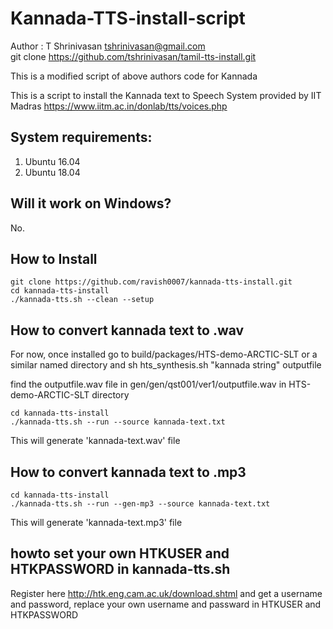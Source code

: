 # Kannada-TTS-install-script

Author : T Shrinivasan <email>tshrinivasan@gmail.com</email> <br>
git clone https://github.com/tshrinivasan/tamil-tts-install.git 

This is a modified script of above authors code for Kannada


This is a script to install the Kannada text to Speech System provided by IIT Madras 
https://www.iitm.ac.in/donlab/tts/voices.php

## System requirements:
1. Ubuntu 16.04
2. Ubuntu 18.04

## Will it work on Windows?
No. 

## How to Install
```
git clone https://github.com/ravish0007/kannada-tts-install.git
cd kannada-tts-install
./kannada-tts.sh --clean --setup

```

## How to convert kannada text to .wav

For  now, once installed go to build/packages/HTS-demo-ARCTIC-SLT or a similar named directory and
sh hts_synthesis.sh "kannada string" outputfile

find the outputfile.wav file in gen/gen/qst001/ver1/outputfile.wav in HTS-demo-ARCTIC-SLT directory


```
cd kannada-tts-install
./kannada-tts.sh --run --source kannada-text.txt
```
This will generate 'kannada-text.wav' file

## How to convert kannada text to .mp3
```
cd kannada-tts-install
./kannada-tts.sh --run --gen-mp3 --source kannada-text.txt
```
This will generate 'kannada-text.mp3' file

## howto set your own HTKUSER and HTKPASSWORD in kannada-tts.sh
Register here http://htk.eng.cam.ac.uk/download.shtml and get a username and password, replace your
own username and passward in HTKUSER and HTKPASSWORD


